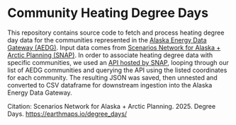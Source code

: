 # Community Heating Degree Days
This repository contains source code to fetch and process heating degree day data for the communities represented in the [Alaska Energy Data Gateway (AEDG)](https://aedg-dev.camio.acep.uaf.edu). Input data comes from [Scenarios Network for Alaska + Arctic Planning (SNAP)](https://uaf-snap.org). In order to associate heating degree data with specific communities, we used an [API hosted by SNAP](https://earthmaps.io/degree_days/), looping through our list of AEDG communities and querying the API using the listed coordinates for each community. The resulting JSON was saved, then unnested and converted to CSV dataframe for downstream ingestion into the Alaska Energy Data Gateway. 


Citation:
Scenarios Network for Alaska + Arctic Planning.  2025.  Degree Days.  https://earthmaps.io/degree_days/
